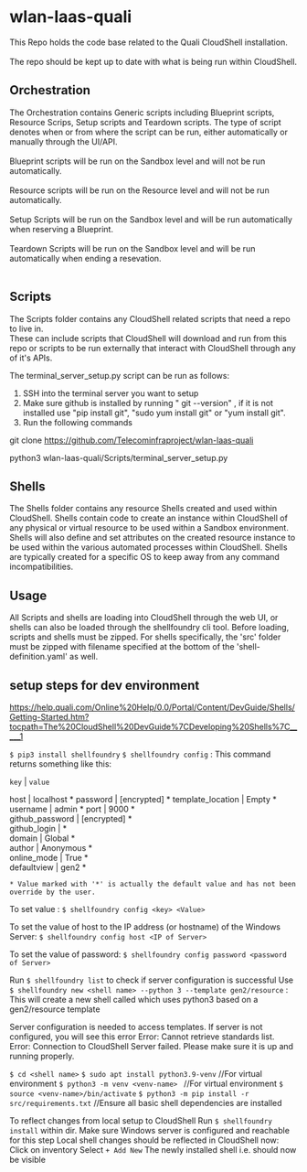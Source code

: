 # wlan-laas-quali

This Repo holds the code base related to the Quali CloudShell installation.<br><br>
The repo should be kept up to date with what is being run within CloudShell.<br>

## Orchestration

The Orchestration contains Generic scripts including Blueprint scripts, Resource Scrips, Setup scripts and Teardown scripts.
The type of script denotes when or from where the script can be run, either automatically or manually through the UI/API.<br><br>
Blueprint scripts will be run on the Sandbox level and will not be run automatically.<br><br>
Resource scripts will be run on the Resource level and will not be run automatically.<br><br>
Setup Scripts will be run on the Sandbox level and will be run automatically when reserving a Blueprint.<br><br>
Teardown Scripts will be run on the Sandbox level and will be run automatically when ending a resevation.<br><br>

## Scripts

The Scripts folder contains any CloudShell related scripts that need a repo to live in.<br>
These can include scripts that CloudShell will download and run from this repo or scripts to be run externally that interact with CloudShell through any of it's APIs.

The terminal_server_setup.py script can be run as follows:
1. SSH into the terminal server you want to setup
2. Make sure github is installed by running " git --version" , if it is not installed use "pip install git", "sudo yum install git" or "yum install git".
3. Run the following commands

git clone https://github.com/Telecominfraproject/wlan-laas-quali

python3 wlan-laas-quali/Scripts/terminal_server_setup.py

## Shells

The Shells folder contains any resource Shells created and used within CloudShell. Shells contain code to create an instance within CloudShell of any physical or virtual resource to be used within a Sandbox environment.
Shells will also define and set attributes on the created resource instance to be used within the various automated processes within CloudShell.
Shells are typically created for a specific OS to keep away from any command incompatibilities.

## Usage

All Scripts and shells are loading into CloudShell through the web UI, or shells can also be loaded through the shellfoundry cli tool.
Before loading, scripts and shells must be zipped. For shells specifically, the 'src' folder must be zipped with filename specified at the bottom of the 'shell-definition.yaml' as well.

## setup steps for dev environment
https://help.quali.com/Online%20Help/0.0/Portal/Content/DevGuide/Shells/Getting-Started.htm?tocpath=The%20CloudShell%20DevGuide%7CDeveloping%20Shells%7C_____1

`$ pip3 install shellfoundry`
`$ shellfoundry config` : This command returns something like this:


`key`              | `value`      

 host              | localhost    * 
 password          | [encrypted]  * 
 template_location | Empty        * 
 username          | admin        * 
 port              | 9000         *                                                                                                                                                                                
 github_password   | [encrypted]  *                                                                                                                                                                                
 github_login      |              *                                                                                                                                                                                
 domain            | Global       *                                                                                                                                                                                
 author            | Anonymous    *                                                                                                                                                                                
 online_mode       | True         *                                                                                                                                                                                
 defaultview       | gen2         *                                                                                                                                                                                
                                                                                                                                                                                                                  

    * Value marked with '*' is actually the default value and has not been override by the user.

To set value  :
    `$ shellfoundry config <key> <Value>`

To set the value of host to the IP address (or hostname) of the Windows Server:
    `$ shellfoundry config host <IP of Server>`

To set the value of password:
    `$ shellfoundry config password <password of Server>`

Run `$ shellfoundry list`  to check if server configuration is successful
Use `$ shellfoundry new <shell name> --python 3 --template gen2/resource` : This will create a new shell called <shell name> which uses python3 based on a gen2/resource template  

Server configuration is needed to access templates. If server is not configured, you will see this error
    Error: Cannot retrieve standards list. Error: Connection to CloudShell Server failed. Please make sure it is up and running properly.

`$ cd <shell name>`
`$ sudo apt install python3.9-venv` //For virtual environment 
`$ python3 -m venv <venv-name> `   //For virtual environment
`$ source <venv-name>/bin/activate`
`$ python3 -m pip install -r src/requirements.txt` //Ensure all basic shell dependencies are installed


To reflect changes from local setup to CloudShell
Run `$ shellfoundry install`  within <shell name> dir. Make sure Windows server is configured and reachable for this step
Local shell changes should be reflected in CloudShell now: 
    Click on inventory 
    Select `+ Add New`
    The newly installed shell i.e. <shell name> should now be visible




